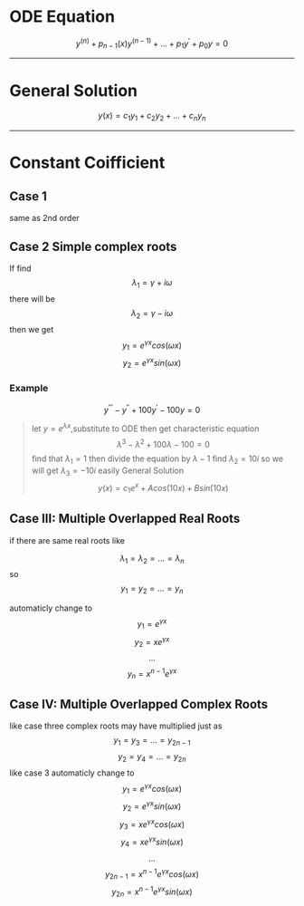 
# ODE Equation

$$ y^{(n)}+p_{n-1}(x)y^{(n-1)}+...+p_1y^{'}+p_0y=0$$
___


# General Solution

$$y(x)=c_1y_1 + c_2y_2+...+c_ny_n $$
___
# Constant Coifficient
## Case 1
same as 2nd order

## Case 2 Simple complex roots
If find    
$$\lambda_1=\gamma +i \omega$$
there will be
$$\lambda_2=\gamma -i \omega$$
then we get
$$y_1=e^{\gamma x}cos(\omega x)$$
$$y_2=e^{\gamma x}sin(\omega x)$$
### Example
>
$$y^{'''}-y^{''}+100y^{'}-100y=0$$
 >let $y=e^{\lambda x}$,substitute to ODE
 >then get characteristic equation
 >$$\lambda ^3-\lambda^2+100\lambda-100=0$$
 >find that $\lambda_1=1$
 >then divide the equation by  $\lambda -1$
 >find $\lambda_2=10i$
 >so we will get $\lambda_3=-10i$ easily
 >General Solution
 >$$y(x)=c_1e^x+Acos(10x)+Bsin(10x)$$


 ## Case III: Multiple Overlapped Real Roots
 if there are same real roots like
 
 $$\lambda _1=\lambda_2=...=\lambda_n$$
 so
 $$y_1=y_2=...=y_n$$
 
 automaticly change to 
 $$y_1=e^{\gamma x}$$
  $$y_2=xe^{\gamma x}$$
  $$...$$
  $$y_n=x^{n-1}e^{\gamma x}$$

## Case IV: Multiple Overlapped Complex Roots
like case three
complex roots may have multiplied
just as
$$y_1=y_3=...=y_{2n-1}$$
$$y_2=y_4=...=y_{2n}$$
like case 3 
automaticly change to
$$y_1=e^{\gamma x}cos(\omega x) $$ $$y_2=e^{\gamma x}sin(\omega x) $$ $$y_3=xe^{\gamma x}cos(\omega x) $$ $$y_4=xe^{\gamma x}sin(\omega x) $$
$$...$$
$$y_{2n-1}=x^{n-1}e^{\gamma x}cos(\omega x) $$
$$y_{2n}=x^{n-1}e^{\gamma x}sin(\omega x) $$
